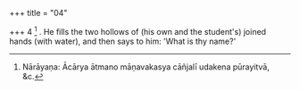 +++
title = "04"

+++
4 [^3] . He fills the two hollows of (his own and the student's) joined hands (with water), and then says to him: 'What is thy name?'


[^3]:  Nārāyaṇa: Ācārya ātmano māṇavakasya cāñjalī udakena pūrayitvā, &c.

